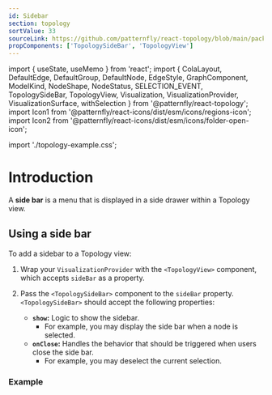 ```yaml
---
id: Sidebar
section: topology
sortValue: 33
sourceLink: https://github.com/patternfly/react-topology/blob/main/packages/module/patternfly-docs/content/examples/TopologySidebarDemo.tsx
propComponents: ['TopologySideBar', 'TopologyView']
---
```


import { useState, useMemo } from 'react';
import {
  ColaLayout,
  DefaultEdge,
  DefaultGroup,
  DefaultNode,
  EdgeStyle,
  GraphComponent,
  ModelKind,
  NodeShape,
  NodeStatus,
  SELECTION_EVENT,
  TopologySideBar,
  TopologyView,
  Visualization,
  VisualizationProvider,
  VisualizationSurface,
  withSelection
} from '@patternfly/react-topology';
import Icon1 from '@patternfly/react-icons/dist/esm/icons/regions-icon';
import Icon2 from '@patternfly/react-icons/dist/esm/icons/folder-open-icon';

import './topology-example.css';

# Introduction

A **side bar** is a menu that is displayed in a side drawer within a Topology view.

## Using a side bar

To add a sidebar to a Topology view:

1. Wrap your `VisualizationProvider` with the `<TopologyView>` component, which accepts `sideBar` as a property.

1. Pass the `<TopologySideBar>` component to the `sideBar` property. `<TopologySideBar>` should accept the following properties:
    - **`show`:** Logic to show the sidebar.
      - For example, you may display the side bar when a node is selected.
    - **`onClose`:** Handles the behavior that should be triggered when users close the side bar.
      - For example, you may deselect the current selection.

### Example

```ts file='./TopologySidebarDemo.tsx'
```
